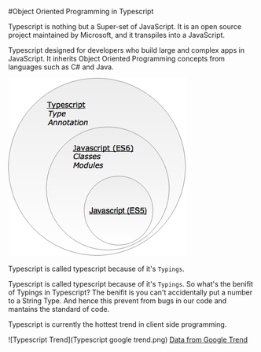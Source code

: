 #Object Oriented Programming in Typescript

Typescript is nothing but a Super-set of JavaScript. It is an open source project maintained by Microsoft, and it transpiles into a JavaScript. 


Typescript designed for developers who build large and complex apps in JavaScript. It inherits Object Oriented Programming concepts from languages such as C\# and Java.

![Typescript](ts1.png)

 Typescript is called typescript because of it's `Typings`. 


Typescript is called typescript because of it's `Typings`. So what's the benifit of Typings in Typescript? The benifit is you can't accidentally put a number to a String Type. And hence this prevent from bugs in our code and mantains the standard of code.


Typescript is currently the hottest trend in client side programming.

![Typescript Trend](Typescript google trend.png)
[Data from Google Trend](https://www.google.com/trends/explore?date=all&q=TypeScript)


